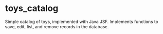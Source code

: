 # toys_catalog

Simple catalog of toys, implemented with Java JSF. Implements functions to save, edit, list, and remove records in the database.
